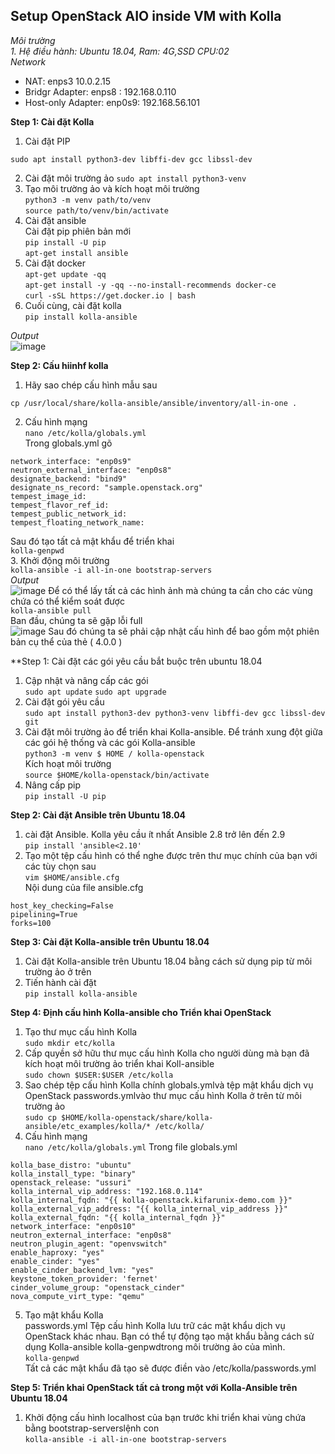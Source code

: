 ## Setup OpenStack AIO inside VM with Kolla ##  

*Môi trường*  
*1. Hệ điều hành: Ubuntu 18.04, Ram: 4G,SSD CPU:02*  
*Network*
* NAT: enps3 10.0.2.15
* Bridgr Adapter: enps8 : 192.168.0.110
* Host-only Adapter: enp0s9: 192.168.56.101

**Step 1: Cài đặt Kolla**  

1. Cài đặt PIP  
```apt-get update
sudo apt install python3-dev libffi-dev gcc libssl-dev  
```  
2. Cài đặt môi trường ảo
```sudo apt install python3-venv```
3. Tạo môi trường ảo và kích hoạt môi trường  
```python3 -m venv path/to/venv```    
```source path/to/venv/bin/activate```  
2. Cài đặt ansible  
Cài đặt pip phiên bản mới  
```pip install -U pip```  
```apt-get install ansible```  
3. Cài đặt docker  
```apt-get update -qq```    
```apt-get install -y -qq --no-install-recommends docker-ce```  
```curl -sSL https://get.docker.io | bash```  
7. Cuối cùng, cài đặt kolla  
```pip install kolla-ansible```  

*Output*  
![image](https://user-images.githubusercontent.com/46991949/119678569-d471bf80-be69-11eb-9e9f-356f55b6d0be.png)  

**Step 2: Cấu hiinhf kolla**  

1. Hãy sao chép cấu hình mẫu sau  
```cp -r /usr/local/share/kolla-ansible/etc_examples/kolla /etc/kolla/
cp /usr/local/share/kolla-ansible/ansible/inventory/all-in-one .
```  
2. Cấu hình mạng  
```nano /etc/kolla/globals.yml```  
Trong globals.yml gõ  
```kolla_internal_vip_address: "192.168.0.109"
network_interface: "enp0s9"
neutron_external_interface: "enp0s8"
designate_backend: "bind9"
designate_ns_record: "sample.openstack.org"
tempest_image_id:
tempest_flavor_ref_id:
tempest_public_network_id:
tempest_floating_network_name:  
```  
Sau đó tạo tất cả mật khẩu để triển khai  
```kolla-genpwd```  
3. Khởi động môi trường  
```kolla-ansible -i all-in-one bootstrap-servers```  
*Output*  
![image](https://user-images.githubusercontent.com/46991949/119752153-a7072f00-bec6-11eb-82ca-01579ba8c4cd.png)
Để có thể lấy tất cả các hình ảnh mà chúng ta cần cho các vùng chứa có thể kiểm soát được  
```kolla-ansible pull```  
Ban đầu, chúng ta sẽ gặp lỗi full  
![image](https://user-images.githubusercontent.com/46991949/119752269-e5045300-bec6-11eb-9b43-6dc6bcc2482a.png)
Sau đó chúng ta sẽ phải cập nhật cấu hình để bao gồm một phiên bản cụ thể của thẻ ( 4.0.0 )

**Step 1: Cài đặt các gói yêu cầu bắt buộc trên ubuntu 18.04  

1. Cập nhật và nâng cấp các gói  
```sudo apt update``` 
```sudo apt upgrade```  
2. Cài đặt gói yêu cầu  
```sudo apt install python3-dev python3-venv libffi-dev gcc libssl-dev git```  
3. Cài đặt môi trường ảo để triển khai Kolla-ansible. Để tránh xung đột giữa các gói hệ thống và các gói Kolla-ansible  
```python3 -m venv $ HOME / kolla-openstack```  
Kích hoạt môi trường  
```source $HOME/kolla-openstack/bin/activate```  
4. Nâng cấp pip  
```pip install -U pip```  

**Step 2: Cài đặt Ansible trên Ubuntu 18.04**  
1. cài đặt Ansible. Kolla yêu cầu ít nhất Ansible 2.8 trở lên đến 2.9  
```pip install 'ansible<2.10'```  
2. Tạo một tệp cấu hình có thể nghe được trên thư mục chính của bạn với các tùy chọn sau  
```vim $HOME/ansible.cfg```  
Nội dung của file ansible.cfg  
```[defaults]
host_key_checking=False
pipelining=True
forks=100
```  

**Step 3: Cài đặt Kolla-ansible trên Ubuntu 18.04**  

1. Cài đặt Kolla-ansible trên Ubuntu 18.04 bằng cách sử dụng pip từ môi trường ảo ở trên  
2. Tiến hành cài đặt  
```pip install kolla-ansible```  

**Step 4: Định cấu hình Kolla-ansible cho Triển khai OpenStack**  

1. Tạo thư mục cấu hình Kolla  
```sudo mkdir etc/kolla```  
2. Cấp quyền sở hữu thư mục cấu hình Kolla cho người dùng mà bạn đã kích hoạt môi trường ảo triển khai Koll-ansible  
```sudo chown $USER:$USER /etc/kolla```  
3. Sao chép tệp cấu hình Kolla chính globals.ymlvà tệp mật khẩu dịch vụ OpenStack passwords.ymlvào thư mục cấu hình Kolla ở trên từ môi trường ảo  
```sudo cp $HOME/kolla-openstack/share/kolla-ansible/etc_examples/kolla/* /etc/kolla/```  
4. Cấu hình mạng  
```nano /etc/kolla/globals.yml``` 
Trong file globals.yml  
```config_strategy: "COPY_ALWAYS"
kolla_base_distro: "ubuntu"
kolla_install_type: "binary"
openstack_release: "ussuri"
kolla_internal_vip_address: "192.168.0.114"
kolla_internal_fqdn: "{{ kolla-openstack.kifarunix-demo.com }}"
kolla_external_vip_address: "{{ kolla_internal_vip_address }}"
kolla_external_fqdn: "{{ kolla_internal_fqdn }}"
network_interface: "enp0s10"
neutron_external_interface: "enp0s8"
neutron_plugin_agent: "openvswitch"
enable_haproxy: "yes"
enable_cinder: "yes"
enable_cinder_backend_lvm: "yes"
keystone_token_provider: 'fernet'
cinder_volume_group: "openstack_cinder"
nova_compute_virt_type: "qemu"
```  
5. Tạo mật khẩu Kolla  
passwords.yml Tệp cấu hình Kolla lưu trữ các mật khẩu dịch vụ OpenStack khác nhau. Bạn có thể tự động tạo mật khẩu bằng cách sử dụng Kolla-ansible kolla-genpwdtrong môi trường ảo của mình.  
```kolla-genpwd```  
Tất cả các mật khẩu đã tạo sẽ được điền vào /etc/kolla/passwords.yml  

**Step 5: Triển khai OpenStack tất cả trong một với Kolla-Ansible trên Ubuntu 18.04**  

1. Khởi động cấu hình localhost của bạn trước khi triển khai vùng chứa bằng bootstrap-serverslệnh con  
```kolla-ansible -i all-in-one bootstrap-servers```  

